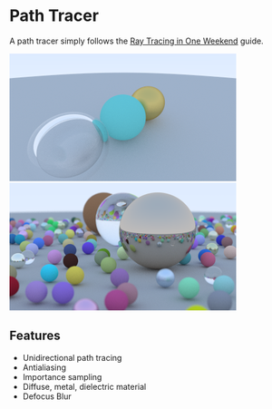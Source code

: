# Path Tracer
A path tracer simply follows the [Ray Tracing in One Weekend](https://raytracing.github.io/books/RayTracingInOneWeekend.html) guide.

![hollowBubble](img/hollowBubble.bmp)
![randomBall](img/randomBall.bmp)

## Features
- Unidirectional path tracing
- Antialiasing
- Importance sampling
- Diffuse, metal, dielectric material
- Defocus Blur
